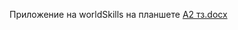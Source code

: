 Приложение на worldSkills на планшете 
[A2 тз.docx](https://github.com/user-attachments/files/20643896/A2.docx)
